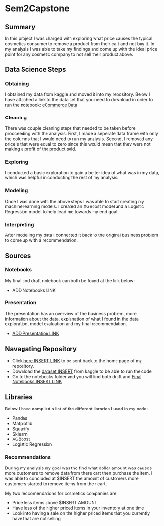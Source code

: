 # Sem2Capstone

## Summary 
In this project I was charged with exploring what price causes the typical cosmetics consumer to remove a product from their cart and not buy it. In my analysis I was able to take my findings and come up with the ideal price point for any cosmetic company to not sell their product above. 

## Data Science Steps 

### Obtaining 
I obtained my data from kaggle and moved it into my repository. Below I have attached a link to the data set that you need to download in order to run the notebook: [eCommerce Data](https://www.kaggle.com/datasets/nowingkim/ecommerce-data-cosmetics-shop)

### Cleaning 
There was couple cleaning steps that needed to be taken before procceeding with the analysis. First, I made a seperate data frame with only the columns that I would need to run my analysis. Second, I removed any price's that were equal to zero since this would mean that they were not making a profit of the product sold. 

### Exploring 
I conducted a basic exploration to gain a better idea of what was in my data, which was helpful in conducting the rest of my analysis. 

### Modeling
Once I was done with the above steps I was able to start creating my machine learning models. I created an XGBoost model and a Logistic Regression model to help lead me towards my end goal 

### Interpreting 
After modeling my data I connected it back to the original business problem to come up with a recommendation. 

## Sources 

### Notebooks 
My final and draft notebook can both be found at the link below: 
- [ADD Notebooks LINK]()

### Presentation 
The presentation has an overview of the business problem, more information about the data, explanation of what I found in the data exploration, model evaluation and my final recommendation. 
- [ADD Presentation LINK]()

## Navagating Repository 
- Click [here INSERT LINK]() to be sent back to the home page of my repository. 
- Download the [dataset INSERT]() from kaggle to be able to run the code
- Go to the notebooks folder and you will find both draft and [Final Notebooks INSERT LINK]()

## Libraries 
Below I have complied a list of the different libraries I used in my code: 
- Pandas 
- Matplotlib 
- Squarify 
- Sklearn
- XGBoost 
- Logistic Regression 

### Recommendations 
During my analysis my goal was the find what dollar amount was causes more customers to remove data from there cart then purchase the item. I was able to concluded at $INSERT the amount of customers more customers started to remove items from their cart. 

My two reccomendations for cosmetics companies are: 
- Price less items above $INSERT AMOUNT 
- Have less of the higher priced items in your inventory at one time 
- Look into having a sale on the higher priced items that you currently have that are not selling
